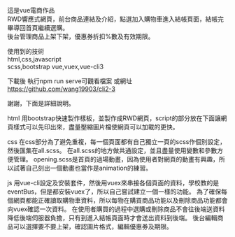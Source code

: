 這是vue電商作品  
RWD響應式網頁，前台商品連結及介紹，點選加入購物車進入結帳頁面，結帳完畢導回首頁繼續選購。   
後台管理商品上架下架，優惠券折扣%數及有效期限。  

使用到的技術  
html,css,javascript  
scss,bootstrap
vue,vuex,vue-cli3


下載後 執行npm run serve可觀看檔案
或網址 https://github.com/wang19903/cli2-3

謝謝，下面是詳細說明。

html
用bootstrap快速製作樣板，並製作成RWD網頁，script的部分放在下面讓網頁樣式可以先印出來，盡量壓縮圖片檔使網頁可以加載的更快。

css
在css部分為了避免重複，每一個頁面都有自己獨立一頁的scss作個別設定，然後匯集在all.scss。
在all.scss的地方做共通設定，並且盡量使用變數和參數方便管理。
opening.scss是首頁的過場動畫，因為使用者對網頁的動畫有興趣，所以試著自己刻出一個動畫也當作是animation的練習。

js
用vue-cli設定及安裝套件，然後用vuex來串接各個頁面的資料，學校教的是eventBus，但是都安裝vuex了，所以自己嘗試建立一個一樣的功能。
為了確保每個網頁都能正確讀取購物車資料，所以每物在購買商品功能以及刪除商品功能都會向vuex確認一次資料。
在使用者購買的過程中選購或刪除商品不會往後端送資料降低後端伺服器負擔，只有到進入結帳頁面時才會送出資料到後端。
後台編輯商品可以選擇要不要上架，確認圖片格式，編輯優惠券及期限。


